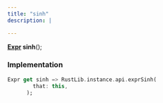 ```yaml
---
title: "sinh"
description: |

---
```

<span class="dart-code"><strong>[Expr] sinh</strong>();</span>


### Implementation
```dart
Expr get sinh => RustLib.instance.api.exprSinh(
        that: this,
      );
```

[Expr]: /reference/classes/expr